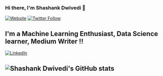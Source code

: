 ### Hi there, I'm Shashank Dwivedi 👋
[![Website](https://img.shields.io/website?label=ShashankDwivedi&style=for-the-badge&url=http://codestackr.com)](https://www.linkedin.com/in/shashank-dwivedi-623a23172/)
[![Twitter Follow](https://img.shields.io/twitter/follow/Shashank_16_?color=1DA1F2&logo=twitter&style=for-the-badge)](https://twitter.com/intent/follow?original_referer=https%3A%2F%2Fgithub.com%2FcodeSTACKr&screen_name=codeSTACKr)

## I'm a Machine Learning Enthusiast, Data Science learner, Medium Writer !! 

[![LinkedIn](https://img.shields.io/badge/linkedin-%230077B5.svg?style=for-the-badge&logo=linkedin&logoColor=white)](https://www.linkedin.com/in/shashank-dwivedi-623a23172/)






![Shashank Dwivedi's GitHub stats](https://github-readme-stats.vercel.app/api?username=Shanky-21&show_icons=true&theme=algolia)
  ---


<!--
**Shanky-21/Shanky-21** is a ✨ _special_ ✨ repository because its `README.md` (this file) appears on your GitHub profile.

Here are some ideas to get you started:

- 🔭 I’m currently working on ...
- 🌱 I’m currently learning ...
- 👯 I’m looking to collaborate on ...
- 🤔 I’m looking for help with ...
- 💬 Ask me about ...
- 📫 How to reach me: ...
- 😄 Pronouns: ...
- ⚡ Fun fact: ...
-->
